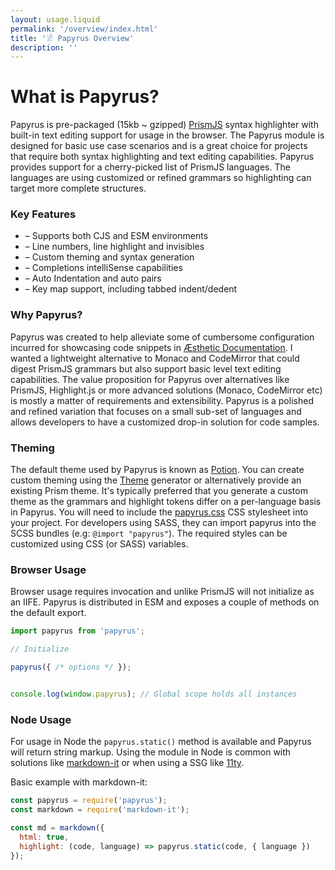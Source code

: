 ```yaml
---
layout: usage.liquid
permalink: '/overview/index.html'
title: '𓁁 Papyrus Overview'
description: ''
---
```


# What is Papyrus?

Papyrus is pre-packaged (15kb ~ gzipped) [PrismJS](https://prismjs.com) syntax highlighter with built-in text editing support for usage in the browser. The Papyrus module is designed for basic use case scenarios and is a great choice for projects that require both syntax highlighting and text editing capabilities. Papyrus provides support for a cherry-picked list of PrismJS languages. The languages are using customized or refined grammars so highlighting can target more complete structures.

### Key Features

- – Supports both CJS and ESM environments
- – Line numbers, line highlight and invisibles
- – Custom theming and syntax generation
- – Completions intelliSense capabilities
- – Auto Indentation and auto pairs
- – Key map support, including tabbed indent/dedent

### Why Papyrus?

Papyrus was created to help alleviate some of cumbersome configuration incurred for showcasing code snippets in [Æsthetic Documentation](https://æsthetic.dev). I wanted a lightweight alternative to Monaco and CodeMirror that could digest PrismJS grammars but also support basic level text editing capabilities. The value proposition for Papyrus over alternatives like PrismJS, Highlight.js or more advanced solutions (Monaco, CodeMirror etc) is mostly a matter of requirements and extensibility. Papyrus is a polished and refined variation that focuses on a small sub-set of languages and allows developers to have a customized drop-in solution for code samples.

### Theming

The default theme used by Papyrus is known as [Potion](https://github.com/panoply/vscode-potion-theme). You can create custom theming using the [Theme](/theme) generator or alternatively provide an existing Prism theme. It's typically preferred that you generate a custom theme as the grammars and highlight tokens differ on a per-language basis in Papyrus. You will need to include the [papyrus.css](#) CSS stylesheet into your project. For developers using SASS, they can import papyrus into the SCSS bundles (e.g: `@import "papyrus"`). The required styles can be customized using CSS (or SASS) variables.

### Browser Usage

Browser usage requires invocation and unlike PrismJS will not initialize as an IIFE. Papyrus is distributed in ESM and exposes a couple of methods on the default export.

<!-- prettier-ignore -->
```js
import papyrus from 'papyrus';

// Initialize

papyrus({ /* options */ });


console.log(window.papyrus); // Global scope holds all instances

```

### Node Usage

For usage in Node the `papyrus.static()` method is available and Papyrus will return string markup. Using the module in Node is common with solutions like [markdown-it](https://github.com/markdown-it/markdown-it) or when using a SSG like [11ty](https://www.11ty.dev/).

Basic example with markdown-it:

```js
const papyrus = require('papyrus');
const markdown = require('markdown-it');

const md = markdown({
  html: true,
  highlight: (code, language) => papyrus.static(code, { language })
});
```
